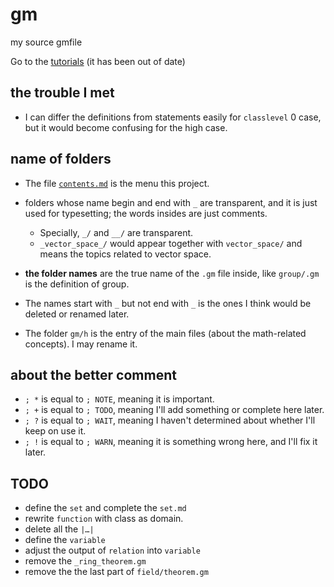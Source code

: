 # gm

my source gmfile

Go to the [tutorials](https://github.com/GiacomoZheng/gm/wiki) (it has been out of date)

## the trouble I met
* I can differ the definitions from statements easily for `classlevel` 0 case, but it would become confusing for the high case.

## name of folders

* The file [`contents.md`](./contents.md) is the menu this project.

* folders whose name begin and end with `_` are transparent, and it is just used for typesetting; the words insides are just comments.
	- Specially, `_/` and `__/` are transparent.
	- `_vector_space_/` would appear together with `vector_space/` and means the topics related to vector space.
<!-- * There should be no `.gm` file for it.  -->

* **the folder names** are the true name of the `.gm` file inside, like `group/.gm` is the definition of group.

* The names start with `_` but not end with `_` is the ones I think would be deleted or renamed later.

* The folder `gm/h` is the entry of the main files (about the math-related concepts). I may rename it.


## about the better comment
* `; *` is equal to `; NOTE`, meaning it is important.
* `; +` is equal to `; TODO`, meaning I'll add something or complete here later.
* `; ?` is equal to `; WAIT`, meaning I haven't determined about whether I'll keep on use it.
* `; !` is equal to `; WARN`, meaning it is something wrong here, and I'll fix it later.

## TODO
* define the `set` and complete the `set.md`
* rewrite `function` with class as domain.
* delete all the `|…|`
* define the `variable`
* adjust the output of `relation` into `variable` 
* remove the `_ring_theorem.gm`
* remove the the last part of `field/theorem.gm`

<!-- ## DONE -->
<!-- * adjust all the `Hom`, `End`, `Aut`, into the `structure` -->
<!-- * add `idempotent` operation -->
<!-- * rewrite `R.algebra` as something into `algebra` -->

<!-- ## Definition order (only for reference)
`class`, `set`, `structure` (`category`), other structures like `poset`, `group` e.t.c -->
